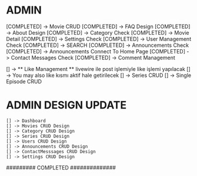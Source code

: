 # ADMIN
[COMPLETED] -> Movie CRUD
[COMPLETED] -> FAQ Design 
[COMPLETED] -> About Design
[COMPLETED] -> Category Check
[COMPLETED] -> Movie Detail
[COMPLETED] -> Settings Check
[COMPLETED] -> User Management Check
[COMPLETED] -> SEARCH
[COMPLETED] -> Announcements Check
[COMPLETED] -> Announcements Connect To Home Page
[COMPLETED] -> Contact Messages Check
[COMPLETED] -> Comment Management

[] -> ** Like Management ** livewire ile post işlemiyle like işlemi yapılacak
[] -> You may also like kısmı aktif hale getirilecek
[] -> Series CRUD
    [] -> Single Episode CRUD




# ADMIN DESIGN UPDATE
    [] -> Dashboard 
    [] -> Movies CRUD Design
    [] -> Category CRUD Design
    [] -> Series CRUD Design
    [] -> Users CRUD Design
    [] -> Announcements CRUD Design
    [] -> ContactMesssages CRUD Design
    [] -> Settings CRUD Design


######### COMPLETED ##############
